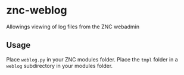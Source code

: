 # znc-weblog
Allowings viewing of log files from the ZNC webadmin

## Usage

Place `weblog.py` in your ZNC modules folder. Place the `tmpl` folder in a `weblog` subdirectory in your modules folder.
